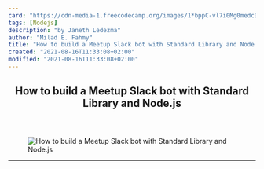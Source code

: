 ```yaml
---
card: "https://cdn-media-1.freecodecamp.org/images/1*bppC-vl7i0Mg0medcD-eAA.png"
tags: [Nodejs]
description: "by Janeth Ledezma"
author: "Milad E. Fahmy"
title: "How to build a Meetup Slack bot with Standard Library and Node.js"
created: "2021-08-16T11:33:08+02:00"
modified: "2021-08-16T11:33:08+02:00"
---
```

<div class="site-wrapper">
<main id="site-main" class="site-main outer">
<div class="inner">
<article class="post-full post tag-nodejs tag-technology tag-apps-tag tag-javascript tag-api ">
<header class="post-full-header">
<h1 class="post-full-title">How to build a Meetup Slack bot with Standard Library and Node.js</h1>
</header>
<figure class="post-full-image">
<picture>
<source media="(max-width: 700px)" sizes="1px" srcset="data:image/gif;base64,R0lGODlhAQABAIAAAAAAAP///yH5BAEAAAAALAAAAAABAAEAAAIBRAA7 1w">
<source media="(min-width: 701px)" sizes="(max-width: 800px) 400px,
(max-width: 1170px) 700px,
1400px" srcset="https://cdn-media-1.freecodecamp.org/images/1*bppC-vl7i0Mg0medcD-eAA.png 300w,
https://cdn-media-1.freecodecamp.org/images/1*bppC-vl7i0Mg0medcD-eAA.png 600w,
https://cdn-media-1.freecodecamp.org/images/1*bppC-vl7i0Mg0medcD-eAA.png 1000w,
https://cdn-media-1.freecodecamp.org/images/1*bppC-vl7i0Mg0medcD-eAA.png 2000w">
<img onerror="this.style.display='none'" src="https://cdn-media-1.freecodecamp.org/images/1*bppC-vl7i0Mg0medcD-eAA.png" alt="How to build a Meetup Slack bot with Standard Library and Node.js">
</picture>
</figure>
<section class="post-full-content">
<div class="post-content medium-migrated-article">
</div>
<hr>
</section>
</article>
</div>
</main>
</div>
<!-- Google Tag Manager (noscript) -->
<!-- End Google Tag Manager (noscript) -->
